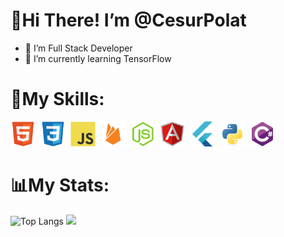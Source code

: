 <h1>👋Hi There! I’m @CesurPolat</h1>

- 👀 I’m Full Stack Developer
- 🌱 I’m currently learning TensorFlow

<h1>📌My Skills:</h1>
<div>
  <img src="https://github.com/devicons/devicon/blob/master/icons/html5/html5-original.svg"  title="HTML5" alt="HTML" width="40" height="40">&nbsp;
  <img src="https://github.com/devicons/devicon/blob/master/icons/css3/css3-original.svg"  title="CSS3" alt="CSS" width="40" height="40">&nbsp;
  <img src="https://github.com/devicons/devicon/blob/master/icons/javascript/javascript-original.svg"  title="Javascript" alt="Javascript" width="40" height="40">&nbsp;
  <img src="https://github.com/devicons/devicon/blob/master/icons/firebase/firebase-plain.svg"  title="Firebase" alt="Firebase" width="40" height="40">&nbsp;
  <img src="https://github.com/devicons/devicon/blob/master/icons/nodejs/nodejs-original.svg"  title="Nodejs" alt="Nodejs" width="40" height="40">&nbsp;
  <img src="https://github.com/devicons/devicon/blob/master/icons/angularjs/angularjs-original.svg"  title="Angular" alt="Angular" width="40" height="40">&nbsp;
  <img src="https://github.com/devicons/devicon/blob/master/icons/flutter/flutter-original.svg"  title="Flutter" alt="Flutter" width="40" height="40">&nbsp;
  <img src="https://github.com/devicons/devicon/blob/master/icons/python/python-original.svg"  title="Python" alt="Python" width="40" height="40">&nbsp;
  <img src="https://github.com/devicons/devicon/blob/master/icons/csharp/csharp-original.svg"  title="C#" alt="C#" width="40" height="40">&nbsp;
</div> 
<h1>📊My Stats:</h1>

![Top Langs](https://github-readme-stats.vercel.app/api/top-langs/?username=CesurPolat&layout=compact)
![](https://komarev.com/ghpvc/?username=CesurPolat&style=flat-square)
